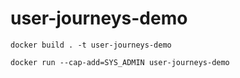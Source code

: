# user-journeys-demo



```
docker build . -t user-journeys-demo
```

```
docker run --cap-add=SYS_ADMIN user-journeys-demo
```